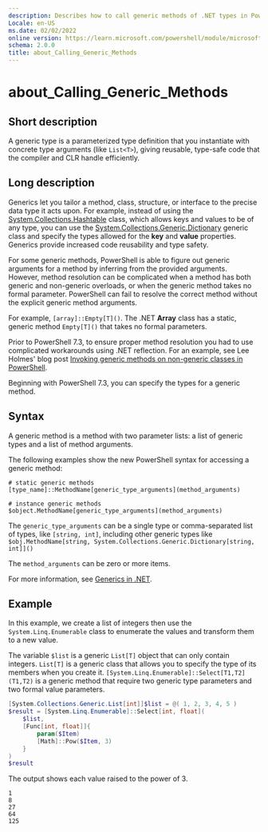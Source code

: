 ```yaml
---
description: Describes how to call generic methods of .NET types in PowerShell
Locale: en-US
ms.date: 02/02/2022
online version: https://learn.microsoft.com/powershell/module/microsoft.powershell.core/about/about_calling_generic_methods?view=powershell-7.4&WT.mc_id=ps-gethelp
schema: 2.0.0
title: about_Calling_Generic_Methods
---
```

# about_Calling_Generic_Methods

## Short description

A generic type is a parameterized type definition that you instantiate with
concrete type arguments (like `List<T>`), giving reusable, type-safe code that
the compiler and CLR handle efficiently.

## Long description

Generics let you tailor a method, class, structure, or interface to the precise
data type it acts upon. For example, instead of using the
[System.Collections.Hashtable][01] class, which allows keys and values to be
of any type, you can use the [System.Collections.Generic.Dictionary][02]
generic class and specify the types allowed for the **key** and **value**
properties. Generics provide increased code reusability and type safety.

For some generic methods, PowerShell is able to figure out generic arguments
for a method by inferring from the provided arguments. However, method
resolution can be complicated when a method has both generic and non-generic
overloads, or when the generic method takes no formal parameter. PowerShell can
fail to resolve the correct method without the explicit generic method
arguments.

For example, `[array]::Empty[T]()`. The .NET **Array** class has a static,
generic method `Empty[T]()` that takes no formal parameters.

Prior to PowerShell 7.3, to ensure proper method resolution you had to use
complicated workarounds using .NET reflection. For an example, see Lee Holmes'
blog post [Invoking generic methods on non-generic classes in PowerShell][03].

Beginning with PowerShell 7.3, you can specify the types for a generic method.

## Syntax

A generic method is a method with two parameter lists: a list of generic types
and a list of method arguments.

The following examples show the new PowerShell syntax for accessing a generic
method:

```Syntax
# static generic methods
[type_name]::MethodName[generic_type_arguments](method_arguments)

# instance generic methods
$object.MethodName[generic_type_arguments](method_arguments)
```

The `generic_type_arguments` can be a single type or comma-separated list of
types, like `[string, int]`, including other generic types like
`$obj.MethodName[string, System.Collections.Generic.Dictionary[string, int]]()`

The `method_arguments` can be zero or more items.

For more information, see [Generics in .NET][04].

## Example

In this example, we create a list of integers then use the
`System.Linq.Enumerable` class to enumerate the values and transform them to a
new value.

The variable `$list` is a generic `List[T]` object that can only contain
integers. `List[T]` is a generic class that allows you to specify the type of
its members when you create it.
`[System.Linq.Enumerable]::Select[T1,T2](T1,T2)` is a generic method that
require two generic type parameters and two formal value parameters.

```powershell
[System.Collections.Generic.List[int]]$list = @( 1, 2, 3, 4, 5 )
$result = [System.Linq.Enumerable]::Select[int, float](
    $list,
    [Func[int, float]]{
        param($Item)
        [Math]::Pow($Item, 3)
    }
)
$result
```

The output shows each value raised to the power of 3.

```Output
1
8
27
64
125
```

<!-- link references -->
[01]: xref:System.Collections.Hashtable
[02]: xref:System.Collections.Generic.Dictionary%602
[03]: https://www.leeholmes.com/invoking-generic-methods-on-non-generic-classes-in-powershell/
[04]: /dotnet/standard/generics/
